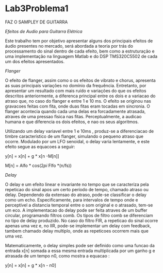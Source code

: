 # Lab3Problema1
FAZ O SAMPLEY DE GUITARRA

*Efeitos de Audio para Guitarra Elétrica*


Este trabalho tem por objetivo apresentar alguns dos principais efeitos de
áudio presentes no mercado, será abordada a teoria por trás do processamento do
sinal dentro de cada efeito, bem como a estruturação e uma implementação na linguagem
Matlab e do DSP TMS320C5502 de cada um dos efeitos apresentados.


*Flanger*

O efeito de flanger, assim como o os efeitos de vibrato e chorus, apresenta as suas
principais variações no domínio da frequência. Entretanto, por apresentar um resultado
com mais ruído e variações do que os efeitos descritos anteriormente, a diferenca principal entre
os dois e a variacao do atraso que, no caso do  flanger e entre 1 e 10 ms. O efeito se originou nas 
gravacoes feitas com fita, onde duas fitas eram tocadas em sincronia. O flanger acontecia quando cada 
uma delas era forcadamente atrasada, atraves de uma pressao fisica nas fitas. Perceptualmente, a audicao
humana e que diferencia os dois efeitos, e nao os seus algoritmos.

Utilizando um delay variavel entre 1 e 10ms , produz-se a diferenciacao de timbre característico de um flanger, 
simulando o pequeno atraso que ocorre. Modulado por um LFO senoidal, o delay varia lentamente, e este efeito segue as equacoes a seguir:

y[n] = x[n] + g * x[n -M[n]]

M[n] = Alfo * cos(2*pi* Flfo *(n/fs))


*Delay*

O delay e um efeito linear e invariante no tempo que se caracteriza pela repeticao do
sinal apos um certo período de tempo, chamado atraso ou delay. Dependendo da extensao
do atraso, pode-se classificar o delay como um echo. Especificamente, para intervalos de
tempo onde e perceptível a distancia temporal entre o som original e o atrasado, tem-se
um eco.
A implementacao do delay pode ser feita atraves de um buffer circular, programando filtros 
comb. Os tipos de filtro comb se diferenciam no tipo de delay produzido. No caso do filtro FIR, 
a repeticao do sinal ocorre apenas uma vez e, no IIR, pode-se implementar um delay com feedback, 
tambem chamado delay multiplo, onde as repeticoes ocorrem mais que uma vez.

Matematicamente, o delay simples pode ser definido como uma funcao da entrada x[n] somada a essa 
mesma entrada multiplicada por um ganho g e atrasada de um tempo n0, como mostra a equacao :

y[n] = x[n] + g * x[n - n0]
